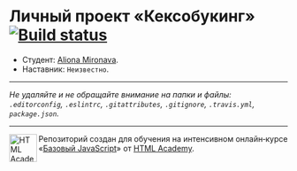 # Личный проект «Кексобукинг» [![Build status][travis-image]][travis-url]

* Студент: [Aliona Mironava](https://up.htmlacademy.ru/javascript/10/user/392597).
* Наставник: `Неизвестно`.

---

_Не удаляйте и не обращайте внимание на папки и файлы:_<br>
_`.editorconfig`, `.eslintrc`, `.gitattributes`, `.gitignore`, `.travis.yml`, `package.json`._

---

<a href="https://htmlacademy.ru/intensive/javascript"><img align="left" width="50" height="50" title="HTML Academy" src="https://up.htmlacademy.ru/static/img/intensive/javascript/logo-for-github.svg"></a>

Репозиторий создан для обучения на интенсивном онлайн‑курсе «[Базовый JavaScript](https://htmlacademy.ru/intensive/javascript)» от [HTML Academy](https://htmlacademy.ru).

[travis-image]: https://travis-ci.org/htmlacademy-javascript/392597-keksobooking.svg?branch=master
[travis-url]: https://travis-ci.org/htmlacademy-javascript/392597-keksobooking
